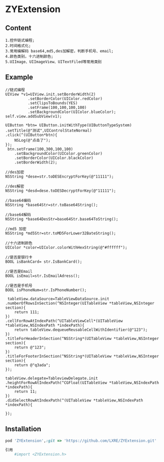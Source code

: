 # ZYExtension
## Content
```
1.控件链式编程;
2.时间格式化;
3.常用编解码 base64,md5,des加解密，判断手机号、email;
4.颜色类别，十六进制颜色;
5.UIImage、UIImageView、UITextFiled等常用类别
```

## Example
    //链式编程
    UIView *v1=UIView.init.setBorderWidth(2)
              .setBorderColor(UIColor.redColor)
              .setClipsToBounds(YES)
              .setFrame(100,100,100,100)
              .setBackgroundColor(UIColor.blueColor);
    self.view.addSubView(v1);
    
    UIButton *btn= UIButton.initWithType(UIButtonTypeSystem)
    .setTitle(@"测试",UIControlStateNormal)
    .click(^(UIButton*btn){
        NSLog(@"点击了");
    });
     btn.setFrame(100,300,100,100)
        .setBackgroundColor(UIColor.greenColor)
        .setBorderColor(UIColor.blackColor)
        .setBorderWidth(2);
    
    //des加密
    NSString *dese=str.toDESEncryptForKey(@"11111");
    
    //des解密
    NSString *desd=dese.toDESDecryptForKey(@"11111");
    
    //base64编码
    NSString *base64Str=str.toBase64String();
    
    //base64解码
    NSString *base64DesStr=base64Str.base64ToString();
    
    //md5 加密
    NSString *md5Str=str.toMD5ForLower32BateString();
    
    //十六进制颜色
    UIColor *color=UIColor.colorWithHexString(@"#ffffff");
    
    //是否是银行卡
    BOOL isBankCard= str.IsBankCard();
    
    //是否是Email
    BOOL isEmail=str.IsEmailAdress();
    
    //是否是手机号
    BOOL isPhoneNum=str.IsPhoneNumber();
    
     tableView.dataSource=TableViewDataSource.init
    .numberOfRowsInSection(^NSInteger(UITableView *tableView,NSInteger section){
        return 111;
    })
    .cellForRowAtIndexPath(^UITableViewCell*(UITableView *tableView,NSIndexPath *indexPath){
        return tableView.dequeueReusableCellWithIdentifier(@"123");
    })
    .titleForHeaderInSection(^NSString*(UITableView *tableView,NSInteger section){
        return @"123";
    })
    .titleForFooterInSection(^NSString*(UITableView *tableView,NSInteger section){
        return @"q3ada";
    });
    
    tableView.delegate=TableviewDelegate.init
    .heightForRowAtIndexPath(^CGFloat(UITableView *tableView,NSIndexPath *indexPath){
        return 11;
    })
    .didSelectRowAtIndexPath(^(UITableView *tableView,NSIndexPath *indexPath){
        
    });
## Installation

```ruby
pod 'ZYExtension',:git => 'https://github.com/LXRE/ZYExtension.git'

引用
    #import <ZYExtension.h>
```


